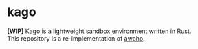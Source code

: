 # kago

**[WIP]** Kago is a lightweight sandbox environment written in Rust.  
This repository is a re-implementation of [awaho](https://github.com/yutopp/awaho).
